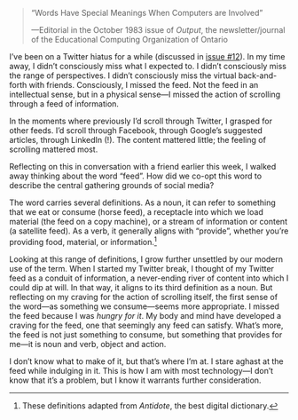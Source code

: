 > “Words Have Special Meanings When Computers are Involved” 
> 
> —Editorial in the October 1983 issue of *Output*, the newsletter/journal of the Educational Computing Organization of Ontario

I’ve been on a Twitter hiatus for a while (discussed in [issue #12](https://lucascherkewski.com/hit-and-miss/12-bye-bye-birdie/)). In my time away, I didn’t consciously miss what I expected to. I didn’t consciously miss the range of perspectives. I didn’t consciously miss the virtual back-and-forth with friends. Consciously, I missed the feed. Not the feed in an intellectual sense, but in a physical sense—I missed the action of scrolling through a feed of information.

In the moments where previously I’d scroll through Twitter, I grasped for other feeds. I’d scroll through Facebook, through Google’s suggested articles, through LinkedIn (!). The content mattered little; the feeling of scrolling mattered most.

Reflecting on this in conversation with a friend earlier this week, I walked away thinking about the word “feed”. How did we co-opt this word to describe the central gathering grounds of social media?

The word carries several definitions. As a noun, it can refer to something that we eat or consume (horse feed), a receptacle into which we load material (the feed on a copy machine), or a stream of information or content (a satellite feed). As a verb, it generally aligns with “provide”, whether you’re providing food, material, or information.[^definitions]

Looking at this range of definitions, I grow further unsettled by our modern use of the term. When I started my Twitter break, I thought of my Twitter feed as a conduit of information, a never-ending river of content into which I could dip at will. In that way, it aligns to its third definition as a noun. But reflecting on my craving for the action of scrolling itself, the first sense of the word—as something we consume—seems more appropriate. I missed the feed because I was *hungry for it*. My body and mind have developed a craving for the feed, one that seemingly any feed can satisfy. What’s more, the feed is not just something to consume, but something that provides for me—it is noun and verb, object and action.

I don’t know what to make of it, but that’s where I’m at. I stare aghast at the feed while indulging in it. This is how I am with most technology—I don’t know that it’s a problem, but I know it warrants further consideration.

[^definitions]: These definitions adapted from *Antidote*, the best digital dictionary.